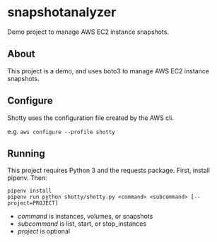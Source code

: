 # snapshotanalyzer
Demo project to manage AWS EC2 instance snapshots.

## About
This project is a demo, and uses boto3 to manage AWS EC2 instance snapshots.

## Configure
Shotty uses the configuration file created by the AWS cli.

e.g.
`aws configure --profile shotty`

## Running
This project requires Python 3 and the requests package.
First, install pipenv. Then:

```
pipenv install
pipenv run python shotty/shotty.py <command> <subcommand> [--project=PROJECT]
```
+ *command* is instances, volumes, or snapshots
+ *subcommand* is list, start, or stop_instances
+ *project* is optional
